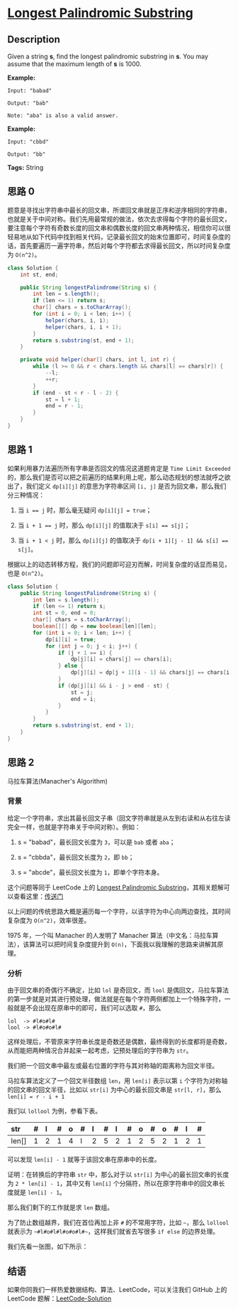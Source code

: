 # [Longest Palindromic Substring][title]

## Description

Given a string **s**, find the longest palindromic substring in **s**. You may assume that the maximum length of **s** is 1000.

**Example:**

```
Input: "babad"

Output: "bab"

Note: "aba" is also a valid answer.
```

**Example:**

```
Input: "cbbd"

Output: "bb"
```

**Tags:** String


## 思路 0

题意是寻找出字符串中最长的回文串，所谓回文串就是正序和逆序相同的字符串，也就是关于中间对称。我们先用最常规的做法，依次去求得每个字符的最长回文，要注意每个字符有奇数长度的回文串和偶数长度的回文串两种情况，相信你可以很轻易地从如下代码中找到相关代码，记录最长回文的始末位置即可，时间复杂度的话，首先要遍历一遍字符串，然后对每个字符都去求得最长回文，所以时间复杂度为 `O(n^2)`。

```java
class Solution {
    int st, end;

    public String longestPalindrome(String s) {
        int len = s.length();
        if (len <= 1) return s;
        char[] chars = s.toCharArray();
        for (int i = 0; i < len; i++) {
            helper(chars, i, i);
            helper(chars, i, i + 1);
        }
        return s.substring(st, end + 1);
    }

    private void helper(char[] chars, int l, int r) {
        while (l >= 0 && r < chars.length && chars[l] == chars[r]) {
            --l;
            ++r;
        }
        if (end - st < r - l - 2) {
            st = l + 1;
            end = r - 1;
        }
    }
}
```


## 思路 1

如果利用暴力法遍历所有字串是否回文的情况这道题肯定是 `Time Limit Exceeded` 的，那么我们是否可以把之前遍历的结果利用上呢，那么动态规划的想法就呼之欲出了，我们定义 `dp[i][j]` 的意思为字符串区间 `[i, j]` 是否为回文串，那么我们分三种情况：

1. 当 `i == j` 时，那么毫无疑问 `dp[i][j] = true`；

2. 当 `i + 1 == j` 时，那么 `dp[i][j]` 的值取决于 `s[i] == s[j]`；

3. 当 `i + 1 < j` 时，那么 `dp[i][j]` 的值取决于 `dp[i + 1][j - 1] && s[i] == s[j]`。

根据以上的动态转移方程，我们的问题即可迎刃而解，时间复杂度的话显而易见，也是 `O(n^2)`。

```java
class Solution {
    public String longestPalindrome(String s) {
        int len = s.length();
        if (len <= 1) return s;
        int st = 0, end = 0;
        char[] chars = s.toCharArray();
        boolean[][] dp = new boolean[len][len];
        for (int i = 0; i < len; i++) {
            dp[i][i] = true;
            for (int j = 0; j < i; j++) {
                if (j + 1 == i) {
                    dp[j][i] = chars[j] == chars[i];
                } else {
                    dp[j][i] = dp[j + 1][i - 1] && chars[j] == chars[i];
                }
                if (dp[j][i] && i - j > end - st) {
                    st = j;
                    end = i;
                }
            }
        }
        return s.substring(st, end + 1);
    }
}
```


## 思路 2

马拉车算法(Manacher's Algorithm)

### 背景

给定一个字符串，求出其最长回文子串（回文字符串就是从左到右读和从右往左读完全一样，也就是字符串关于中间对称）。例如：

1. s = "babad"，最长回文长度为 `3`，可以是 `bab` 或者 `aba`；

2. s = "cbbda"，最长回文长度为 `2`，即 `bb`；

3. s = "abcde"，最长回文长度为 `1`，即单个字符本身。

这个问题等同于 LeetCode 上的 [Longest Palindromic Substring](https://leetcode.com/problems/longest-palindromic-substring)，其相关题解可以查看这里：[传送门](https://github.com/Blankj/awesome-java-leetcode/blob/master/note/005/README.md)

以上问题的传统思路大概是遍历每一个字符，以该字符为中心向两边查找，其时间复杂度为 `O(n^2)`，效率很差。

1975 年，一个叫 Manacher 的人发明了 Manacher 算法（中文名：马拉车算法），该算法可以把时间复杂度提升到 `O(n)`，下面我以我理解的思路来讲解其原理。


### 分析

由于回文串的奇偶行不确定，比如 `lol` 是奇回文，而 `lool` 是偶回文，马拉车算法的第一步就是对其进行预处理，做法就是在每个字符两侧都加上一个特殊字符，一般就是不会出现在原串中的即可，我们可以选取 `#`，那么

```
lol  -> #l#o#l#
lool -> #l#o#o#l#
```

这样处理后，不管原来字符串长度是奇数还是偶数，最终得到的长度都将是奇数，从而能把两种情况合并起来一起考虑，记预处理后的字符串为 `str`。

我们把一个回文串中最左或最右位置的字符与其对称轴的距离称为回文半径。

马拉车算法定义了一个回文半径数组 `len`，用 `len[i]` 表示以第 `i` 个字符为对称轴的回文串的回文半径，比如以 `str[i]` 为中心的最长回文串是 `str[l, r]`，那么 `len[i] = r - i + 1`

我们以 `lollool` 为例，参看下表。

| str   | #    | l    | #    | o    | #    | l    | #    | l    | #    | o    | #    | o    | #    | l    | #    |
| :---  | :--- | :--- | :--- | :--- | :--- | :--- | :--- | :--- | :--- | :--- | :--- | :--- | :--- | :--- | :--- |
| len[] | 1    | 2    | 1    | 4    | l    | 2    | 5    | 2    | 1    | 2    | 5    | 2    | 1    | 2    | 1    |

可以发现 `len[i] - 1` 就等于该回文串在原串中的长度。

证明：在转换后的字符串 `str` 中，那么对于以 `str[i]` 为中心的最长回文串的长度为 `2 * len[i] - 1`，其中又有 `len[i]` 个分隔符，所以在原字符串中的回文串长度就是 `len[i] - 1`。

那么我们剩下的工作就是求 `len` 数组。

为了防止数组越界，我们在首位再加上非 `#` 的不常用字符，比如 `~`，那么 `lollool` 就表示为 `~#l#o#l#l#o#o#l#~`，这样我们就省去写很多 `if else` 的边界处理。

我们先看一张图，如下所示：



## 结语

如果你同我们一样热爱数据结构、算法、LeetCode，可以关注我们 GitHub 上的 LeetCode 题解：[LeetCode-Solution][ls]



[title]: https://leetcode.com/problems/longest-palindromic-substring
[ls]: https://github.com/RichCodersAndMe/LeetCode-Solution
